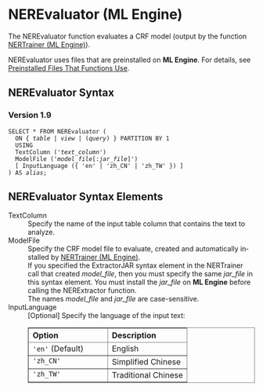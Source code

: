 <html><head></head><body><div class="nested0" aria-labelledby="ariaid-title1" topicindex="1" topicid="ett1507580403278" id="ett1507580403278"><h1 class="title topictitle1" id="ariaid-title1">NEREvaluator (ML Engine)</h1><div class="body conbody">
<p class="p">The NEREvaluator function evaluates a CRF model (output by the function <a href="oom1558539679868.md#bst1507214236247">NERTrainer (ML Engine)</a>).</p>
<p class="p">NEREvaluator uses files that are preinstalled on <span><b>ML Engine</b></span>. For details, see <a href="tzu1557778477026.md">Preinstalled Files That Functions Use</a>.</p></div><div class="topic reference nested1" aria-labelledby="ariaid-title2" topicindex="2" topicid="zyc1507581033228" xml:lang="en-us" lang="en-us" id="zyc1507581033228">
<h2 class="title topictitle2" id="ariaid-title2">NEREvaluator Syntax</h2><div class="body refbody"><div class="section" id="zyc1507581033228__section_N1000E_N1000C_N10001">
<h3 class="title sectiontitle">Version <span>1.9</span></h3><pre class="pre codeblock" xml:space="preserve"><code>SELECT * FROM NEREvaluator (
  <span>ON { <var class="keyword varname">table</var> | <var class="keyword varname">view</var> | (<var class="keyword varname">query</var>) }</span> PARTITION BY 1
  USING
  TextColumn ('<var class="keyword varname">text_column</var>')
  ModelFile ('<var class="keyword varname">model_file</var>[:<var class="keyword varname">jar_file</var>]')
  [ InputLanguage ({ 'en' | 'zh_CN' | 'zh_TW' }) ]
) AS <var class="keyword varname">alias</var>;</code></pre></div></div></div><div class="topic reference nested1" aria-labelledby="ariaid-title3" topicindex="3" topicid="xmn1507581159221" xml:lang="en-us" lang="en-us" id="xmn1507581159221">
<h2 class="title topictitle2" id="ariaid-title3">NEREvaluator Syntax Elements</h2><div class="body refbody"><div class="section" id="xmn1507581159221__section_N10011_N1000E_N10001"><dl class="dl parml"><dt class="dt pt dlterm">TextColumn</dt><dd class="dd pd">Specify the name of the input table column that contains the text to analyze.</dd><dt class="dt pt dlterm">ModelFile</dt><dd class="dd pd">Specify the CRF model file to evaluate, created and automatically installed by <a href="oom1558539679868.md#bst1507214236247">NERTrainer (ML Engine)</a>.</dd><dd class="dd pd ddexpand">If you specified the ExtractorJAR syntax element in the NERTrainer call that created <var class="keyword varname">model_file</var>, then you must specify the same <var class="keyword varname">jar_file</var> in this syntax element. You must install the <var class="keyword varname">jar_file</var> on <span><b>ML Engine</b></span> before calling the NERExtractor function.</dd><dd class="dd pd ddexpand">The names <var class="keyword varname">model_file</var> and <var class="keyword varname">jar_file</var> are case-sensitive.</dd><dt class="dt pt dlterm">InputLanguage</dt><dd class="dd pd">[Optional] Specify the language of the input text:
<div class="tablenoborder"><table cellpadding="4" cellspacing="0" summary="" id="xmn1507581159221__d42e19" class="table" frame="border" border="1" rules="all"><div class="caption"></div><colgroup span="1"><col style="width:50%" span="1"></col><col style="width:50%" span="1"></col></colgroup><thead class="thead" style="text-align:left;"><tr class="row"><th class="entry cellrowborder" style="vertical-align:top;" id="d107593e176" rowspan="1" colspan="1">Option</th><th class="entry cellrowborder" style="vertical-align:top;" id="d107593e178" rowspan="1" colspan="1">Description</th></tr></thead><tbody class="tbody"><tr class="row"><td class="entry cellrowborder" style="vertical-align:top;" headers="d107593e176" rowspan="1" colspan="1"><code class="ph codeph">'en'</code> (Default)</td><td class="entry cellrowborder" style="vertical-align:top;" headers="d107593e178" rowspan="1" colspan="1">English</td></tr><tr class="row"><td class="entry cellrowborder" style="vertical-align:top;" headers="d107593e176" rowspan="1" colspan="1"><code class="ph codeph">'zh_CN'</code></td><td class="entry cellrowborder" style="vertical-align:top;" headers="d107593e178" rowspan="1" colspan="1">Simplified Chinese</td></tr><tr class="row"><td class="entry cellrowborder" style="vertical-align:top;" headers="d107593e176" rowspan="1" colspan="1"><code class="ph codeph">'zh_TW'</code></td><td class="entry cellrowborder" style="vertical-align:top;" headers="d107593e178" rowspan="1" colspan="1">Traditional Chinese</td></tr></tbody></table></div></dd></dl></div></div></div></div></body></html>
